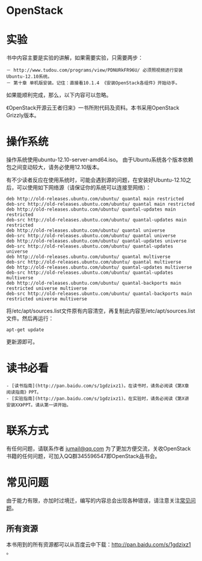 OpenStack
=========

# 实验
书中内容主要是实验的讲解，如果需要实验，只需要两步：

    － http://www.tudou.com/programs/view/PDNURkFR96U/ 必须照视频进行安装Ubuntu-12.10系统。
    － 第十章 单机版安装。记住：直接看10.1.4 《安装OpenStack各组件》开始动手。

如果能顺利完成，那么，以下内容可以忽略。

《OpenStack开源云王者归来》一书所附代码及资料。本书采用OpenStack Grizzly版本。

# 操作系统

操作系统使用ubuntu-12.10-server-amd64.iso。
由于Ubuntu系统各个版本依赖包之间变动较大，请务必使用12.10版本。

有不少读者反应在使用系统时，可能会遇到源的问题，在安装好Ubuntu-12.10之后，可以使用如下网络源（请保证你的系统可以连接至网络）：

    deb http://old-releases.ubuntu.com/ubuntu/ quantal main restricted
    deb-src http://old-releases.ubuntu.com/ubuntu/ quantal main restricted
    deb http://old-releases.ubuntu.com/ubuntu/ quantal-updates main restricted
    deb-src http://old-releases.ubuntu.com/ubuntu/ quantal-updates main restricted
    deb http://old-releases.ubuntu.com/ubuntu/ quantal universe
    deb-src http://old-releases.ubuntu.com/ubuntu/ quantal universe
    deb http://old-releases.ubuntu.com/ubuntu/ quantal-updates universe
    deb-src http://old-releases.ubuntu.com/ubuntu/ quantal-updates universe
    deb http://old-releases.ubuntu.com/ubuntu/ quantal multiverse
    deb-src http://old-releases.ubuntu.com/ubuntu/ quantal multiverse
    deb http://old-releases.ubuntu.com/ubuntu/ quantal-updates multiverse
    deb-src http://old-releases.ubuntu.com/ubuntu/ quantal-updates multiverse
    deb http://old-releases.ubuntu.com/ubuntu/ quantal-backports main restricted universe multiverse
    deb-src http://old-releases.ubuntu.com/ubuntu/ quantal-backports main restricted universe multiverse

将/etc/apt/sources.list文件原有内容清空，再复制此内容至/etc/apt/sources.list文件。然后再运行：

    apt-get update

更新源即可。

# 读书必看

    - [读书指南](http://pan.baidu.com/s/1gdzixz1)。在读书时，请务必阅读《第X章 阅读指南》PPT。
    - [实验指南](http://pan.baidu.com/s/1gdzixz1)。在实验时，请务必阅读《第X讲 安装XX》PPT。请从第一讲开始。

# 联系方式
有任何问题，请联系作者 jumail@qq.com
为了更加方便交流，关收OpenStack书籍的任何问题，可加入QQ群345596547即OpenStack品书会。

# 常见问题

由于能力有限，亦加时过境迁，编写的内容总会出现各种错误，请注意关注[常见问题](https://github.com/JiYou/openstack/blob/master/qa.md)。

## 所有资源
本书用到的所有资源都可以从百度云中下载：http://pan.baidu.com/s/1gdzixz1 。
